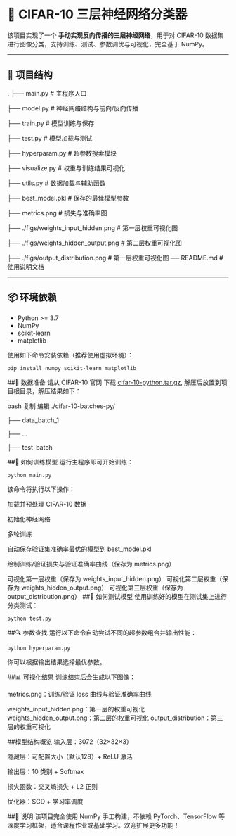 # 🧠 CIFAR-10 三层神经网络分类器

该项目实现了一个 **手动实现反向传播的三层神经网络**，用于对 CIFAR-10 数据集进行图像分类，支持训练、测试、参数调优与可视化，完全基于 NumPy。

---

## 📁 项目结构

. ├── main.py # 主程序入口 

├── model.py # 神经网络结构与前向/反向传播 

├── train.py # 模型训练与保存
 
├── test.py # 模型加载与测试 

├── hyperparam.py # 超参数搜索模块 

├── visualize.py # 权重与训练结果可视化 

├── utils.py # 数据加载与辅助函数 

├── best_model.pkl # 保存的最佳模型参数 

├── metrics.png # 损失与准确率图 

├── ./figs/weights_input_hidden.png # 第一层权重可视化图 

├── ./figs/weights_hidden_output.png # 第二层权重可视化图 

├── ./figs/output_distribution.png # 第一层权重可视化图 
── README.md # 使用说明文档


---

## 📦 环境依赖

- Python >= 3.7  
- NumPy  
- scikit-learn  
- matplotlib  

使用如下命令安装依赖（推荐使用虚拟环境）：

```bash
pip install numpy scikit-learn matplotlib
```
##📁 数据准备
请从 CIFAR-10 官网 下载 [cifar-10-python.tar.gz](https://www.cs.toronto.edu/~kriz/cifar.html), 解压后放置到项目根目录，解压结果如下：

bash
复制
编辑
./cifar-10-batches-py/

├── data_batch_1

├── ...

├── test_batch

##🚀 如何训练模型
运行主程序即可开始训练：
```
python main.py
```
该命令将执行以下操作：

加载并预处理 CIFAR-10 数据

初始化神经网络

多轮训练

自动保存验证集准确率最优的模型到 best_model.pkl

绘制训练/验证损失与验证准确率曲线（保存为 metrics.png）

可视化第一层权重（保存为 weights_input_hidden.png）
可视化第二层权重（保存为 weights_hidden_output.png）
可视化第三层权重（保存为 output_distribution.png）
##🧪 如何测试模型
使用训练好的模型在测试集上进行分类测试：
```
python test.py
```

##🔍 参数查找
运行以下命令自动尝试不同的超参数组合并输出性能：
```
python hyperparam.py
```
你可以根据输出结果选择最优参数。

##📊 可视化结果
训练结束后会生成以下图像：

metrics.png：训练/验证 loss 曲线与验证准确率曲线

weights_input_hidden.png：第一层的权重可视化
weights_hidden_output.png：第二层的权重可视化
output_distribution：第三层的权重可视化

##模型结构概览
输入层：3072（32×32×3）

隐藏层：可配置大小（默认128）+ ReLU 激活

输出层：10 类别 + Softmax

损失函数：交叉熵损失 + L2 正则

优化器：SGD + 学习率调度

##📌 说明
该项目完全使用 NumPy 手工构建，不依赖 PyTorch、TensorFlow 等深度学习框架，适合课程作业或基础学习。欢迎扩展更多功能！

